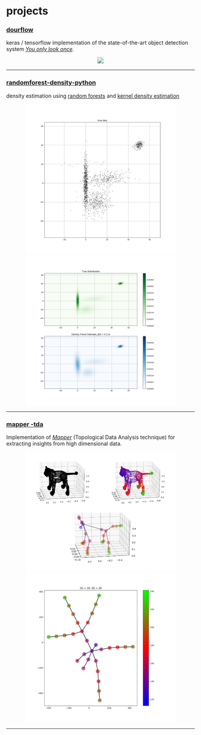 # projects


### [dourflow](https://github.com/ksanjeevan/dourflow)
keras / tensorflow implementation of the state-of-the-art object detection system [_You only look once_](https://pjreddie.com/darknet/yolo/). 
<p align="center">
<img src="result_plots/dourflow.gif" width="650px"/>
</p>

------

### [randomforest-density-python](https://github.com/ksanjeevan/randomforest-density-python)
density estimation using [random forests](https://en.wikipedia.org/wiki/Random_forest) and [kernel density estimation](https://en.wikipedia.org/wiki/Kernel_density_estimation)
<p align="center">
<img src="result_plots/density1.png" width="400"/><img src="result_plots/density2.png" width="400px"/>
</p>

------

### [mapper -tda](https://github.com/ksanjeevan/mapper-tda)
Implementation of [_Mapper_](http://www.nature.com/articles/srep01236) (Topological Data Analysis technique) for extracting insights from high dimensional data.
<p align="center">
<img src="result_plots/mapper1.png" width="400"/><img src="result_plots/mapper2.png" width="400px"/>
</p>

------